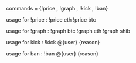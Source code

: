 
commands = {!price , !graph , !kick , !ban}

usage for !price : 
!price eth
!price btc

usage for !graph : 
!graph btc
!graph eth
!graph shib

usage for kick : 
!kick @{user} {reason}

usage for ban : 
!ban @{user} {reason}

